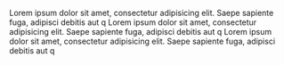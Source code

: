  Lorem ipsum dolor sit amet, consectetur adipisicing elit. Saepe sapiente fuga, adipisci debitis aut q
 Lorem ipsum dolor sit amet, consectetur adipisicing elit. Saepe sapiente fuga, adipisci debitis aut q
 Lorem ipsum dolor sit amet, consectetur adipisicing elit. Saepe sapiente fuga, adipisci debitis aut q
